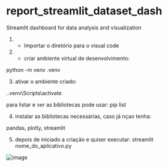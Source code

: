 # report_streamlit_dataset_dash
Streamlit dashboard for data analysis and visualization

1. - Importar o diretório para o visual code
2. - criar ambiente virtual de desenvolvimento:

python -m venv .venv

3. ativar o ambiente criado:

.\.venv\Scripts\activate

para listar e ver as bibliotecas pode usar: pip list

4. instalar as bibliotecas necessárias, caso já nçao tenha:

pandas, plotly, streamlit

5. depois de iniciado a criação e quiser executar:
streamlit nome_do_aplicativo.py


![image](https://github.com/user-attachments/assets/6cdddc18-ec02-47fb-9159-6b324ff827e9)
